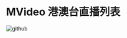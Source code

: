 # MVideo 港澳台直播列表
![github](https://github.com/lihongli528628/MVideo/blob/master/home.png "github")  
